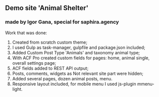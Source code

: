 ## Demo site 'Animal Shelter'
### made by Igor Gana, special for saphira.agency

Work that was done:

1. Created from scratch custom theme;
2. I used Gulp as task-manager, gulpfile and package.json included;
3. Added Custom Post Type 'Animals' and taxonomy animal type;
4. With ACF Pro created custom fields for pages: home, animal single, overall settings page;
5. ACF fields added to REST API output;
6. Posts, comments, widgets as Not relevant site part were hidden;
7. Added several pages, dozen animal posts, menu.
8. Responsive layout included, for mobile menu I used js-plugin mmenu-light.
